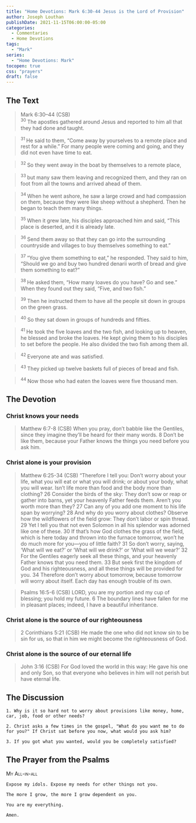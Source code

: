 ```yaml
---
title: "Home Devotions: Mark 6:30-44 Jesus is the Lord of Provision"
author: Joseph Louthan
publishDate: 2021-11-15T06:00:00-05:00
categories:
  - Commentaries
  - Home Devotions
tags:
  - "Mark"
series:
  - "Home Devotions: Mark"
tocopen: true
css: "prayers"
draft: false
---
```

## The Text

>Mark 6:30–44 (CSB)  
><sup> 30 </sup> The apostles gathered around Jesus and reported to him all that they had done and taught. 

><sup> 31 </sup> He said to them, “Come away by yourselves to a remote place and rest for a while.” For many people were coming and going, and they did not even have time to eat. 

><sup> 32 </sup> So they went away in the boat by themselves to a remote place, 

><sup> 33 </sup> but many saw them leaving and recognized them, and they ran on foot from all the towns and arrived ahead of them. 

><sup> 34 </sup> When he went ashore, he saw a large crowd and had compassion on them, because they were like sheep without a shepherd. Then he began to teach them many things. 

><sup> 35 </sup> When it grew late, his disciples approached him and said, “This place is deserted, and it is already late. 

><sup> 36 </sup> Send them away so that they can go into the surrounding countryside and villages to buy themselves something to eat.” 

><sup> 37 </sup> “You give them something to eat,” he responded. They said to him, “Should we go and buy two hundred denarii worth of bread and give them something to eat?” 

><sup> 38 </sup> He asked them, “How many loaves do you have? Go and see.” When they found out they said, “Five, and two fish.” 

><sup> 39 </sup> Then he instructed them to have all the people sit down in groups on the green grass. 

><sup> 40 </sup> So they sat down in groups of hundreds and fifties. 

><sup> 41 </sup> He took the five loaves and the two fish, and looking up to heaven, he blessed and broke the loaves. He kept giving them to his disciples to set before the people. He also divided the two fish among them all. 

><sup> 42 </sup> Everyone ate and was satisfied. 

><sup> 43 </sup> They picked up twelve baskets full of pieces of bread and fish. 

><sup> 44 </sup> Now those who had eaten the loaves were five thousand men.

## The Devotion

### Christ knows your needs

>Matthew 6:7-8 (CSB) When you pray, don’t babble like the Gentiles, since they imagine they’ll be heard for their many words. 8 Don’t be like them, because your Father knows the things you need before you ask him.

### Christ alone is your provision

>Matthew 6:25-34 (CSB) “Therefore I tell you: Don’t worry about your life, what you will eat or what you will drink; or about your body, what you will wear. Isn’t life more than food and the body more than clothing? 26 Consider the birds of the sky: They don’t sow or reap or gather into barns, yet your heavenly Father feeds them. Aren’t you worth more than they? 27 Can any of you add one moment to his life span by worrying? 28 And why do you worry about clothes? Observe how the wildflowers of the field grow: They don’t labor or spin thread. 29 Yet I tell you that not even Solomon in all his splendor was adorned like one of these. 30 If that’s how God clothes the grass of the field, which is here today and thrown into the furnace tomorrow, won’t he do much more for you—you of little faith? 31 So don’t worry, saying, ‘What will we eat?’ or ‘What will we drink?’ or ‘What will we wear?’ 32 For the Gentiles eagerly seek all these things, and your heavenly Father knows that you need them. 33 But seek first the kingdom of God and his righteousness, and all these things will be provided for you. 34 Therefore don’t worry about tomorrow, because tomorrow will worry about itself. Each day has enough trouble of its own.

>Psalms 16:5-6 (CSB) LORD, you are my portion
and my cup of blessing;
you hold my future.
6 The boundary lines have fallen for me
in pleasant places;
indeed, I have a beautiful inheritance.

### Christ alone is the source of our righteousness

>2 Corinthians 5:21 (CSB) He made the one who did not know sin to be sin for us, so that in him we might become the righteousness of God.

### Christ alone is the source of our eternal life

>John 3:16 (CSB) For God loved the world in this way: He gave his one and only Son, so that everyone who believes in him will not perish but have eternal life.

## The Discussion

```text
1. Why is it so hard not to worry about provisions like money, home, car, job, food or other needs?
```

```text
2. Christ asks a few times in the gospel, "What do you want me to do for you?" If Christ sat before you now, what would you ask him?
```

```text
3. If you got what you wanted, would you be completely satisfied? 
```

## The Prayer from the Psalms

>

<div style='font-variant: small-caps;'>
My All-in-all
</div>

```text
Expose my idols. Expose my needs for other things not you.

The more I grow, the more I grow dependent on you.

You are my everything.

Amen.
```

<div style="page-break-after: always;"></div>

